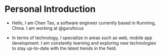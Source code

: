 # Personal Introduction

- Hello, I am Chen Tao, a software engineer currently based in Kunming, China. I am working at @gurufocus

- In terms of technology, I specialize in areas such as web, mobile app development. I am constantly learning and exploring new technologies to stay up-to-date with the latest trends in the field.

